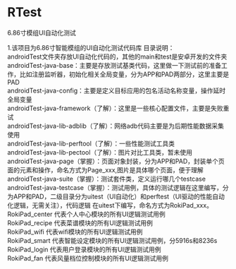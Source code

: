 # RTest
6.86寸模组UI自动化测试

1.该项目为6.86寸智能模组的UI自动化测试代码库
目录说明：  
androidTest文件夹存放UI自动化代码的，其他的main和test是安卓开发的文件夹  
androidTest-java-base：主要是存放测试基类代码，这里做一下测试前的准备工作，比如注册监听器，初始化相关全局变量，分为APP和PAD两部分，这里主要是PAD  
androidTest-java-config：主要是定义目标应用的包名活动名称变量，操作延时全局变量  
androidTest-java-framework（了解）：这里是一些核心配置文件，主要是失败重试  
androidTest-java-lib-adblib（了解）：网络adb代码主要是为后期性能数据采集使用  
androidTest-java-lib-perftool（了解）：一些性能测试工具类  
androidTest-java-lib-pectool（了解）：图片对比工具类，暂未使用  
androidTest-java-page（掌握）：页面对象封装，分为APP和PAD，封装单个页面的元素和操作，命名方式为Page_xxx,图片是具体哪个页面，便于理解  
androidTest-java-suite（掌握）：测试套件类，定义运行哪几个testcase  
androidTest-java-testcase（掌握）：测试用例，具体的测试逻辑在这里编写，分为APP和PAD，二级目录分为uitest（UI自动化）和perftest（UI驱动的性能自动化逻辑，无需关注），代码逻辑
在uitest下编写，命名方式为RokiPad_xxx。  
RokiPad_center 代表个人中心模块的所有UI逻辑测试用例  
RokiPad_recipe 代表菜谱模块的所有UI逻辑测试用例  
RokiPad_wifi 代表wifi模块的所有UI逻辑测试用例  
RokiPad_smart 代表智能设定模块的所有UI逻辑测试用例，分5916s和8236s  
RokiPad_login 代表用户登录模块的所有UI逻辑测试用例  
RokiPad_fan 代表风量档位控制模块的所有UI逻辑测试用例  


